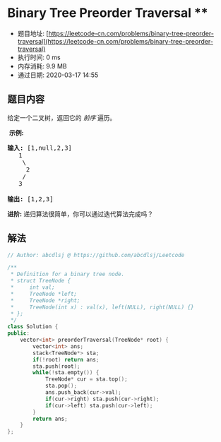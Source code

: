 # Binary Tree Preorder Traversal **
- 题目地址: [https://leetcode-cn.com/problems/binary-tree-preorder-traversal](https://leetcode-cn.com/problems/binary-tree-preorder-traversal)
- 执行时间: 0 ms
- 内存消耗: 9.9 MB
- 通过日期: 2020-03-17 14:55

## 题目内容
<p>给定一个二叉树，返回它的 <em>前序 </em>遍历。</p>

<p> <strong>示例:</strong></p>

<pre><strong>输入:</strong> [1,null,2,3]  
   1
    \
     2
    /
   3 

<strong>输出:</strong> [1,2,3]
</pre>

<p><strong>进阶:</strong> 递归算法很简单，你可以通过迭代算法完成吗？</p>


## 解法
```cpp
// Author: abcdlsj @ https://github.com/abcdlsj/Leetcode

/**
 * Definition for a binary tree node.
 * struct TreeNode {
 *     int val;
 *     TreeNode *left;
 *     TreeNode *right;
 *     TreeNode(int x) : val(x), left(NULL), right(NULL) {}
 * };
 */
class Solution {
public:
    vector<int> preorderTraversal(TreeNode* root) {
        vector<int> ans;
        stack<TreeNode*> sta;
        if(!root) return ans;
        sta.push(root);
        while(!sta.empty()) {
            TreeNode* cur = sta.top();
            sta.pop();
            ans.push_back(cur->val);
            if(cur->right) sta.push(cur->right);
            if(cur->left) sta.push(cur->left);
        }
        return ans;
    }
};

```